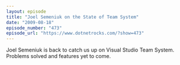 ```yaml
---
layout: episode
title: "Joel Semeniuk on the State of Team System"
date: "2009-08-18"
episode_number: "473"
episode_url: "https://www.dotnetrocks.com/?show=473"
---
```


Joel Semeniuk is back to catch us up on Visual Studio Team System. Problems solved and features yet to come.
